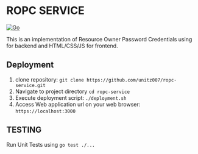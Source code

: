 # ROPC SERVICE
[![Go](https://github.com/unitz007/ropc-service/actions/workflows/go.yml/badge.svg)](https://github.com/unitz007/ropc-service/actions/workflows/go.yml)

This is an implementation of Resource Owner Password Credentials using for backend and HTML/CSS/JS for frontend.

## Deployment ##
1. clone repository: `git clone https://github.com/unitz007/ropc-service.git `
2. Navigate to project directory `cd ropc-service`
3. Execute deployment script: `./deployment.sh`
4. Access Web application url on your web browser: `https://localhost:3000`

## TESTING ##
Run Unit Tests using `go test ./...`